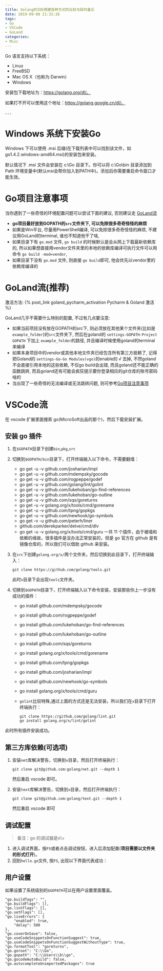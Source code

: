 ```yaml
---
title: Golang的IDE搭建各种方式的比较与踩坑备忘
date: 2019-09-08 21:31:26
tags:
- Go
- VSCode
- GoLand
categories:
- Misc
---
```



Go 语言支持以下系统：

- Linux
- FreeBSD
- Mac OS X（也称为 Darwin）
- Windows

安装包下载地址为：https://golang.org/dl/。

如果打不开可以使用这个地址：https://golang.google.cn/dl/。

**. . .**<!-- more -->


# Windows 系统下安装Go

Windows 下可以使用 .msi 后缀(在下载列表中可以找到该文件，如go1.4.2.windows-amd64.msi)的安装包来安装。

默认情况下 .msi 文件会安装在 c:\Go 目录下。你可以将 c:\Go\bin 目录添加到 Path 环境变量中(默认msi会帮你加入到PATH中)。添加后你需要重启命令窗口才能生效。


# Go项目注意事项

当你遇到了一些奇怪的环境配置问题可以尝试下面的建议, 否则建议走 [GoLand流](#GoLand流(推荐))

- **go项目最好放到GOPATH的`src`文件夹下, 可以免除很多奇奇怪怪的麻烦**
- 如果是Win平台, 尽量用PowerShell编译, 可以免除很多奇奇怪怪的麻烦, 不建议用GoLand的terminal, 谁也不知道他干了啥, 
- 如果目录下有 `go.mod` 文件, `go build` 的时候默认是会从网上下载最新依赖库的, 所以如果想直接用vendor文件夹里的本地的依赖库编译可执行文件可以用命令 `go build -mod=vendor`,
- 如果目录下没有 `go.mod` 文件, 则直接 `go build`即可, 他会优先以vendor里的依赖库编译的

# GoLand流(推荐)

激活方法: {% post_link goland_pycharm_activation Pycharm & Goland 激活 %}

GoLand几乎不需要什么特别的配置, 不过有几点要注意:

- 如果当前项目没有放在GOPATH的src下, 则必须放在其他某个文件夹(比如是`example_folder`)的`src`文件夹下, 然后在goland的 `settings-GOPATH-Project GOPATH` 下加上 `example_folder`的路径, 并且编译时候使用goland的terminal来编译
- 如果本身项目中的vendor或其他本地文件夹已经包含所有第三方抵赖了, 记得把Goland的 `settings-Go-Go Modules(vgo)`的enable的 √ 去掉, 不然goland不会直接引用本地的这些依赖, 不仅go build会出错, 而且goland还不能正确的函数跳转, 而且goland还有可能会疯狂提示要你登录相应的git仓库的账号密码啥的
- 当出现了一些奇怪的无法编译或无法跳转问题, 则可参考[Go项目注意事项](Go项目注意事项)


# VSCode流

在 vscode 扩展里面搜索 go(MicroSoft出品的那个)，然后下载安装扩展。


## 安装 go 插件

1.  在`$GOPATH`目录下创建`bin`,`pkg`,`src`
2.  切换到`$GOPATH/bin`目录下，打开终端输入以下命令，不需要翻墙：
    *   go get -u -v github.com/josharian/impl
    *   go get -u -v github.com/mdempsky/gocode
    *   go get -u -v github.com/rogpeppe/godef
    *   go get -u -v github.com/golang/lint/golint
    *   go get -u -v github.com/lukehoban/go-find-references
    *   go get -u -v github.com/lukehoban/go-outline
    *   go get -u -v github.com/sqs/goreturns
    *   go get -u -v golang.org/x/tools/cmd/gorename
    *   go get -u -v github.com/tpng/gopkgs
    *   go get -u -v github.com/newhook/go-symbols
    *   go get -v -u github.com/peterh/liner 
    *   github.com/derekparker/delve/cmd/dlv
    *   go get -u -v golang.org/x/tools/cmd/guru
    一共 11 个插件，由于被墙和依赖的缘故，很多插件是没办法正常安装的，但是 go 官方在 github 是有镜像仓库的，所以我们可以借助 github 来安装。
    
3.  在`src`下创建`golang.org/x/`两个文件夹，然后切换到此目录下，打开终端输入：
    ```
    git clone https://github.com/golang/tools.git
    ```
    此时`x`目录下会出现`tools`文件夹。
    
4.  切换到`$GOPATH`目录下，打开终端输入以下命令安装，安装那些你上一步没有成功的插件：
    *   go install github.com/mdempsky/gocode
    *   go install github.com/rogpeppe/godef
    *   go install github.com/lukehoban/go-find-references
    *   go install github.com/lukehoban/go-outline
    *   go install github.com/sqs/goreturns
    *   go install golang.org/x/tools/cmd/gorename
    *   go install github.com/tpng/gopkgs
    *   go install github.com/josharian/impl
    *   go install github.com/newhook/go-symbols
    *   go install golang.org/x/tools/cmd/guru  
    *   `golint`比较特殊,通过上面的方式还是无法安装，所以我们在`x`目录下打开终端执行：  
        
        ```
        git clone https://github.com/golang/lint.git
        go install golang.org/x/lint/golint
        ```
        
此时所有插件安装成功。
    


## 第三方库依赖(可选项)

1.  安装`net`库解决警告，切换到`x`目录，然后打开终端执行：
    
    ```
    git clone git@github.com:golang/net.git --depth 1
    ```
	然后重启 vscode 即可。
    
2.  安装`text`库解决警告，切换到`x`目录，然后打开终端执行：
    
    ```
    git clone git@github.com:golang/text.git --depth 1
    ```
	然后重启 vscode 即可
    

## 调试配置

> 备注：go 的调试器是`dlv`

1.  进入调试界面，按`F5`或者点击调试按钮，进入后添加配置(**项目需要以文件夹的形式打开**)。
2.  回到`hello.go`文件, 按`F5`, 出现以下界面代表成功：


## 用户设置

如果设置了系统级别的`$GOPATH`可以在用户设置里面覆盖。
```
"go.buildTags": "",
"go.buildFlags": [],
"go.lintFlags": [],
"go.vetFlags": [],
"go.liveErrors": {
	"enabled": true,
	"delay": 500
},
"go.coverOnSave": false,
"go.useCodeSnippetsOnFunctionSuggest": true,
"go.useCodeSnippetsOnFunctionSuggestWithoutType": true,
"go.formatTool": "goreturns",
"go.goroot": "C:\\Go",
"go.gopath": "C:\\Users\\b\\go",
"go.gocodeAutoBuild": false,
"go.autocompleteUnimportedPackages": true
```